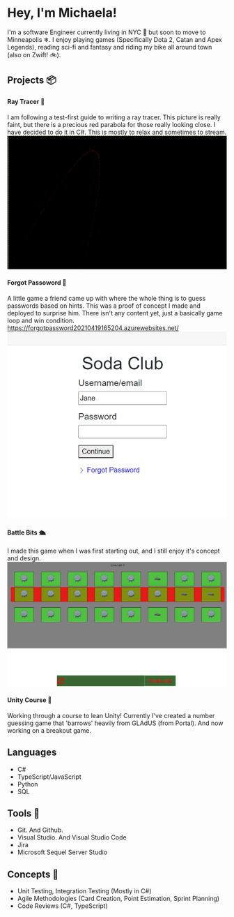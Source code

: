 ﻿# Hey, I'm Michaela! 

I'm a software Engineer currently living in NYC 🌆 but soon to move to Minneapolis ❄. I enjoy playing games (Specifically Dota 2, Catan and Apex Legends), reading sci-fi and fantasy and riding my bike all around town (also on Zwift! 🚲). 

## Projects 📦

#### Ray Tracer 🎨
I am following a test-first guide to writing a ray tracer. 
This picture is really faint, but there is a precious red parabola for those really looking close.
I have decided to do it in C#. This is mostly to relax and sometimes to stream.
![Ray Tracing Example01](RayTracingExample01.png)
#### Forgot Passoword 🤔
A little game a friend came up with where the whole thing is to guess passwords based on hints. This was a proof of concept I made and deployed to surprise him. There isn't any content yet, just a basically game loop and win condition.
https://forgotpassword20210419165204.azurewebsites.net/
![Forgot Password Example](ForgotPasswordExample.png)

#### Battle Bits 🛳
I made this game when I was first starting out, and I still enjoy it's concept and design.
![Battle Bits Pic](battleBitsPic.png)
#### Unity Course 🎒
Working through a course to lean Unity! Currently I've created a number guessing game that 'barrows' heavily from GLAdUS (from Portal). And now working on a breakout game.

## Languages 
- C#
- TypeScript/JavaScript
- Python
- SQL

## Tools 🔨
- Git. And Github. 
- Visual Studio. And Visual Studio Code
- Jira
- Microsoft Sequel Server Studio 

## Concepts 💭
- Unit Testing, Integration Testing (Mostly in C#)
- Agile Methodologies (Card Creation, Point Estimation, Sprint Planning)
- Code Reviews (C#, TypeScript)
